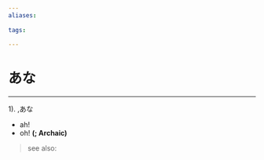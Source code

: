 ```yaml
---
aliases:
    
tags:
    
---
```


# あな
---
1).
,あな

- ah!
- oh!
**(; Archaic)**
> see also: 
            